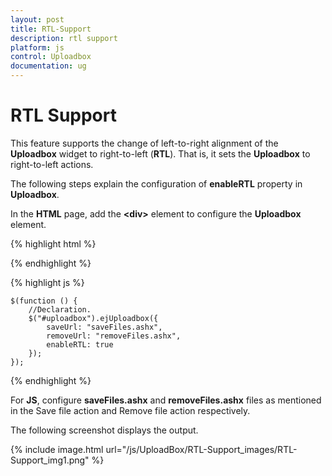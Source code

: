 ```yaml
---
layout: post
title: RTL-Support
description: rtl support 
platform: js
control: Uploadbox
documentation: ug
---
```


# RTL Support 

This feature supports the change of left-to-right alignment of the **Uploadbox** widget to right-to-left (**RTL**). That is, it sets the **Uploadbox** to right-to-left actions.

The following steps explain the configuration of **enableRTL** property in **Uploadbox**. 

In the **HTML** page, add the **&lt;div&gt;** element to configure the **Uploadbox** element.

{% highlight html %}

<div class="control">
    <div id="Uploadbox"></div>
</div>

{% endhighlight %}

{% highlight js %}

    $(function () {
        //Declaration.
        $("#uploadbox").ejUploadbox({
            saveUrl: "saveFiles.ashx",
            removeUrl: "removeFiles.ashx",
            enableRTL: true
        });
    });

{% endhighlight %}

For **JS**, configure **saveFiles.ashx** and **removeFiles.ashx** files as mentioned in the Save file action and Remove file action respectively.

The following screenshot displays the output.



{% include image.html url="/js/UploadBox/RTL-Support_images/RTL-Support_img1.png" %}




